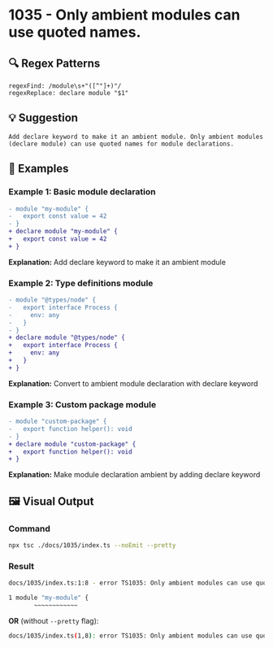 # 1035 - Only ambient modules can use quoted names.

## 🔍 Regex Patterns
```regex
regexFind: /module\s+"([^"]+)"/
regexReplace: declare module "$1"
```

## 💡 Suggestion
```text
Add declare keyword to make it an ambient module. Only ambient modules (declare module) can use quoted names for module declarations.
```

## 📝 Examples

### Example 1: Basic module declaration
```diff
- module "my-module" {
-   export const value = 42
- }
+ declare module "my-module" {
+   export const value = 42
+ }
```

**Explanation:** Add declare keyword to make it an ambient module

### Example 2: Type definitions module
```diff
- module "@types/node" {
-   export interface Process {
-     env: any
-   }
- }
+ declare module "@types/node" {
+   export interface Process {
+     env: any
+   }
+ }
```

**Explanation:** Convert to ambient module declaration with declare keyword

### Example 3: Custom package module
```diff
- module "custom-package" {
-   export function helper(): void
- }
+ declare module "custom-package" {
+   export function helper(): void
+ }
```

**Explanation:** Make module declaration ambient by adding declare keyword

## 🖼️ Visual Output
### Command
```bash
npx tsc ./docs/1035/index.ts --noEmit --pretty
```

### Result
```bash
docs/1035/index.ts:1:8 - error TS1035: Only ambient modules can use quoted names.

1 module "my-module" {
       ~~~~~~~~~~~~
```

**OR** (without `--pretty` flag):

```bash
docs/1035/index.ts(1,8): error TS1035: Only ambient modules can use quoted names.
```
